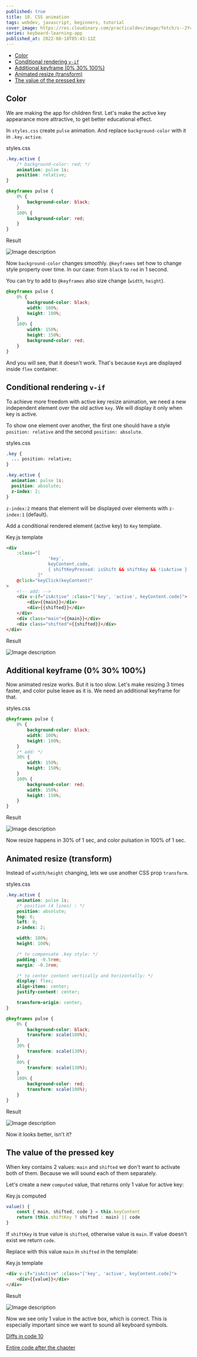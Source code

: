 ```yaml
---
published: true
title: 10. CSS animation
tags: webdev, javascript, beginners, tutorial
cover_image: https://res.cloudinary.com/practicaldev/image/fetch/s--2Ycgb9E_--/c_imagga_scale,f_auto,fl_progressive,h_420,q_auto,w_1000/https://dev-to-uploads.s3.amazonaws.com/uploads/articles/t7manuew9dwi5jlrf8p5.png
series: keyboard-learning-app
published_at: 2022-08-18T05:43:13Z
---
```


- [Color](#color)
- [Conditional rendering `v-if`](#conditional-rendering-v-if)
- [Additional keyframe (0% 30% 100%)](#additional-keyframe-0-30-100)
- [Animated resize (transform)](#animated-resize-transform)
- [The value of the pressed key](#the-value-of-the-pressed-key)

## Color

We are making the app for children first. Let's make the active key appearance more attractive, to get better educational effect.

In `styles.css` create `pulse` animation. And replace `background-color` with it in `.key.active`.

styles.css

```css
.key.active {
	/* background-color: red; */
	animation: pulse 1s;
	position: relative;
}

@keyframes pulse {
	0% {
		background-color: black;
	}
	100% {
		background-color: red;
	}
}
```

Result

![Image description](https://dev-to-uploads.s3.amazonaws.com/uploads/articles/gkov9uxfhpant4ucquz0.gif)

Now `background-color` changes smoothly. `@keyframes` set how to change style property over time. In our case: from `black` to `red` in 1 second.

You can try to add to `@keyframes` also size change (`width`, `height`).

```css
@keyframes pulse {
	0% {
		background-color: black;
		width: 100%;
		height: 100%;
	}
	100% {
		width: 150%;
		height: 150%;
		background-color: red;
	}
}
```

And you will see, that it doesn't work. That's because `Key`s are displayed inside `flex` container.

## Conditional rendering `v-if`

To achieve more freedom with active key resize animation, we need a new independent element over the old active `key`. We will display it only when key is active.

To show one element over another, the first one should have a style `position: relative` and the second `position: absolute`.

styles.css

```css
.key {
  ... position: relative;
}

.key.active {
  animation: pulse 1s;
  position: absolute;
  z-index: 2;
}
```

`z-index:2` means that element will be displayed over elements with `z-index:1` (default).

Add a conditional rendered element (active key) to `Key` template.

Key.js template

```html
<div
	:class="[
				'key', 
				keyContent.code, 
				{ shiftKeyPressed: isShift && shiftKey && !isActive }
			]"
	@click="keyClick(keyContent)"
>
	<!-- add: -->
	<div v-if="isActive" :class="['key', 'active', keyContent.code]">
		<div>{{main}}</div>
		<div>{{shifted}}</div>
	</div>
	<div class="main">{{main}}</div>
	<div class="shifted">{{shifted}}</div>
</div>
```

Result

![Image description](https://dev-to-uploads.s3.amazonaws.com/uploads/articles/boyck2tt587pe70gu3dc.gif)

## Additional keyframe (0% 30% 100%)

Now animated resize works. But it is too slow. Let's make resizing 3 times faster, and color pulse leave as it is. We need an additional keyframe for that.

styles.css

```css
@keyframes pulse {
	0% {
		background-color: black;
		width: 100%;
		height: 100%;
	}
	/* add: */
	30% {
		width: 150%;
		height: 150%;
	}
	100% {
		background-color: red;
		width: 150%;
		height: 150%;
	}
}
```

Result

![Image description](https://dev-to-uploads.s3.amazonaws.com/uploads/articles/wnokt2yefr2v2szmx0gr.gif)

Now resize happens in 30% of 1 sec, and color pulsation in 100% of 1 sec.

## Animated resize (transform)

Instead of `width/height` changing, lets we use another CSS prop `transform`.

styles.css

```css
.key.active {
	animation: pulse 1s;
	/* position (4 lines) : */
	position: absolute;
	top: 0;
	left: 0;
	z-index: 2;

	width: 100%;
	height: 100%;

	/* to compensate .key style: */
	padding: -0.5rem;
	margin: -0.2rem;

	/* to center content vertically and horizontally: */
	display: flex;
	align-items: center;
	justify-content: center;

	transform-origin: center;
}

@keyframes pulse {
	0% {
		background-color: black;
		transform: scale(100%);
	}
	30% {
		transform: scale(130%);
	}
	80% {
		transform: scale(130%);
	}
	100% {
		background-color: red;
		transform: scale(100%);
	}
}
```

Result

![Image description](https://dev-to-uploads.s3.amazonaws.com/uploads/articles/xsw6spr0jnn2gy66mwj8.gif)

Now it looks better, isn't it?

## The value of the pressed key

When key contains 2 values: `main` and `shifted` we don't want to activate both of them. Because we will sound each of them separately.

Let's create a new `computed` value, that returns only 1 value for active key:

Key.js computed

```js
value() {
	const { main, shifted, code } = this.keyContent
	return (this.shiftKey ? shifted : main) || code
}

```

If `shiftKey` is true value is `shifted`, otherwise value is `main`. If value doesn't exist we return `code`.

Replace with this value `main` in `shifted` in the template:

Key.js template

```html
<div v-if="isActive" :class="['key', 'active', keyContent.code]">
	<div>{{value}}</div>
</div>
```

Result

![Image description](https://dev-to-uploads.s3.amazonaws.com/uploads/articles/lw4jqxb3gu4syyyy9h8n.gif)

Now we see only 1 value in the active box, which is correct. This is especially important since we want to sound all keyboard symbols.

[Diffs in code 10](https://github.com/ApayRus/keyboard/commit/f468ce3ce90394bf005fe2699ad14fd442f4b672)

[Entire code after the chapter](https://github.com/ApayRus/keyboard/tree/10.-Interactivity-4.-CSS-Animation.-Active-key-value)

